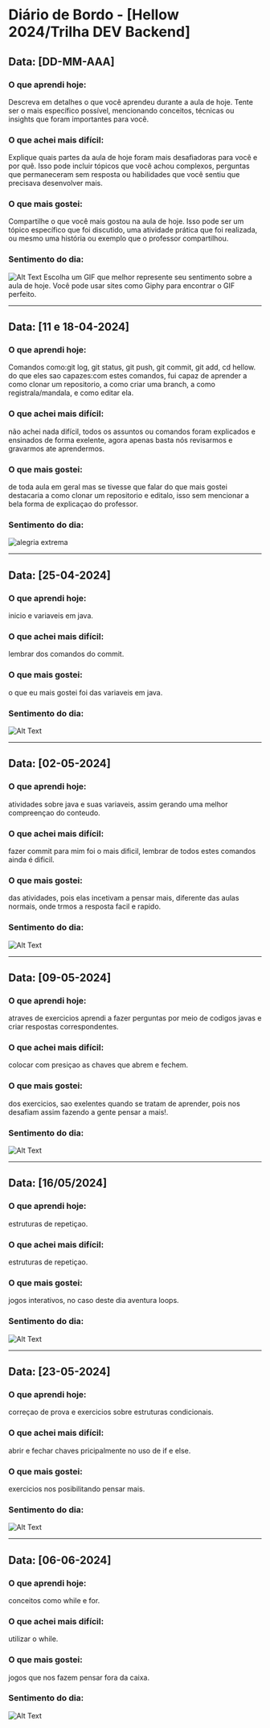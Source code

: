 # Diário de Bordo - [Hellow 2024/Trilha DEV Backend]

## Data: [DD-MM-AAA]

### O que  aprendi hoje:
Descreva em detalhes o que você aprendeu durante a aula de hoje. Tente ser o mais específico possível, mencionando conceitos, técnicas ou insights que foram importantes para você.

### O que achei mais difícil:
Explique quais partes da aula de hoje foram mais desafiadoras para você e por quê. Isso pode incluir tópicos que você achou complexos, perguntas que permaneceram sem resposta ou habilidades que você sentiu que precisava desenvolver mais.

### O que mais gostei:
Compartilhe o que você mais gostou na aula de hoje. Isso pode ser um tópico específico que foi discutido, uma atividade prática que foi realizada, ou mesmo uma história ou exemplo que o professor compartilhou.

### Sentimento do dia:
![Alt Text](URL_DO_GIF)
Escolha um GIF que melhor represente seu sentimento sobre a aula de hoje. Você pode usar sites como Giphy para encontrar o GIF perfeito.

---

## Data: [11 e 18-04-2024]

### O que aprendi hoje:
Comandos como:git log, git status, git push, git commit, git add, cd hellow.
do que eles sao capazes:com estes comandos, fui capaz de aprender a como clonar um repositorio, a como criar uma branch, a como registrala/mandala, e como editar ela.

### O que achei mais difícil:
não achei nada difícil, todos os assuntos ou comandos foram explicados e ensinados de forma exelente, agora apenas basta nós revisarmos e gravarmos ate aprendermos.
### O que mais gostei:
de toda aula em geral mas se tivesse que falar do que mais gostei destacaria a como clonar um repositorio e editalo, isso sem mencionar a bela forma de explicaçao do professor.

### Sentimento do dia:
![alegria extrema](https://media1.giphy.com/media/yoJC2GnSClbPOkV0eA/giphy.webp?cid=82a1493bbhdy2d0dzqim7r8lkjnoi8ndp5p65mz9h197ljnl&ep=v1_gifs_trending&rid=giphy.webp&ct=g)
 
 ---

## Data: [25-04-2024]

### O que aprendi hoje:
inicio e variaveis em java.

### O que achei mais difícil:
lembrar dos comandos do commit.

### O que mais gostei:
o que eu mais gostei foi das variaveis em java.

### Sentimento do dia:
![Alt Text](https://media2.giphy.com/media/v1.Y2lkPTc5MGI3NjExdnhteDFuaG5lajc4d3pncTFkdjY3OXJqYmZkNm40YThseGhoZ3QwOSZlcD12MV9naWZzX3NlYXJjaCZjdD1n/3oFzlZ4Jti0EF5JWGA/200.webp)


---


## Data: [02-05-2024]

### O que aprendi hoje:
atividades sobre java e suas variaveis, assim gerando uma melhor compreençao do conteudo.

### O que achei mais difícil:
fazer commit para mim foi o mais dificil, lembrar de todos estes comandos ainda é dificil.

### O que mais gostei:
das atividades, pois elas incetivam a pensar mais, diferente das aulas normais, onde trmos a resposta facil e rapido.

### Sentimento do dia:
![Alt Text](https://media3.giphy.com/media/GVKHEH8M5MLIWiqZVz/giphy.webp?cid=790b7611m3dehax9mom3ugiwu01obkrsmov391o33qlbww9p&ep=v1_gifs_search&rid=giphy.webp&ct=g)

---

## Data: [09-05-2024]

### O que aprendi hoje:
atraves de exercicios aprendi a fazer perguntas por meio de codigos javas e criar respostas correspondentes.

### O que achei mais difícil:
colocar com presiçao as chaves que abrem e fechem.

### O que mais gostei:
dos exercicios, sao exelentes quando se tratam de aprender, pois nos desafiam assim fazendo a gente pensar a mais!.

### Sentimento do dia:
![Alt Text](https://media0.giphy.com/media/v1.Y2lkPTc5MGI3NjExMXVoN3h4M2ZmdGxodW9ibHM0em02cWQ1eWY5bHl4cjluMWswbWVyOSZlcD12MV9naWZzX3NlYXJjaCZjdD1n/WTC2jb3deS4LMFp8Lz/200.webp)


---

## Data: [16/05/2024]

### O que  aprendi hoje:
estruturas de repetiçao.
### O que achei mais difícil:
estruturas de repetiçao.

### O que mais gostei:
jogos interativos, no caso deste dia aventura loops.

### Sentimento do dia:
![Alt Text](https://media0.giphy.com/media/9Us9bQAkDf53u7T76E/200.webp?cid=82a1493b0k4515rz78loupj92djxb6d4szm7btn5jcu8mhl5&ep=v1_gifs_trending&rid=200.webp&ct=g)

---


## Data: [23-05-2024]

### O que  aprendi hoje:
correçao de prova e exercicios sobre estruturas condicionais.

### O que achei mais difícil:
abrir e fechar chaves pricipalmente no uso de if e else.
### O que mais gostei:
exercicios nos posibilitando pensar mais.

### Sentimento do dia:
![Alt Text](https://media0.giphy.com/media/Dg4TxjYikCpiGd7tYs/giphy.webp?cid=82a1493bm2pbvpikc6xupunf6tll97yzju1uzhkihaawvddn&ep=v1_gifs_trending&rid=giphy.webp&ct=g)

---

## Data: [06-06-2024]

### O que  aprendi hoje:
conceitos como while e for.

### O que achei mais difícil:
utilizar o while.
### O que mais gostei:
jogos que nos fazem pensar fora da caixa.
### Sentimento do dia:
![Alt Text](https://media2.giphy.com/media/3ndAvMC5LFPNMCzq7m/giphy.webp?cid=82a1493byau2yu449ksf28y9jq6859khhdy1lcbq0wsntop5&ep=v1_gifs_trending&rid=giphy.webp&ct=g)

